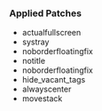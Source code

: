 ### Applied Patches
- actualfullscreen
- systray
- noborderfloatingfix
- notitle
- noborderfloatingfix
- hide_vacant_tags
- alwayscenter
- movestack
